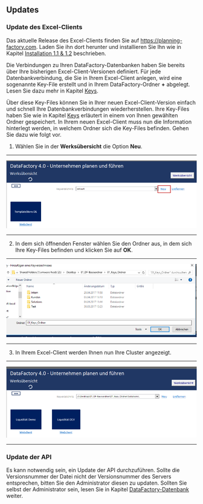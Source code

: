 ## Updates

### Update des Excel-Clients

Das aktuelle Release des Excel-Clients finden Sie auf <https://planning-factory.com>. Laden Sie ihn dort herunter und installieren Sie Ihn wie in Kapitel [Installation 1.1 & 1.2](installation-und-update.md) beschrieben.

Die Verbindungen zu Ihren DataFactory-Datenbanken haben Sie bereits über Ihre bisherigen Excel-Client-Versionen definiert. Für jede Datenbankverbindung, die Sie in Ihrem Excel-Client anlegen, wird eine sogenannte Key-File erstellt und in Ihrem DataFactory-Ordner **+** abgelegt. Lesen Sie dazu mehr in Kapitel [Keys](werk/keys.md).

Über diese Key-Files können Sie in Ihrer neuen Excel-Client-Version einfach und schnell Ihre Datenbankverbindungen  wiederherstellen. Ihre Key-Files haben Sie wie in Kapitel [Keys](werk/keys.md) erläutert in einem von Ihnen gewählten Ordner gespeichert. In Ihrem neuen Excel-Client muss nun die Information hinterlegt werden, in welchem Ordner  sich die Key-Files befinden. Gehen Sie dazu wie folgt vor.

1) Wählen Sie in der **Werksübersicht** die Option **Neu**.

---
![](/Pictures/Excel-Client/Updates/updates_1.png)

---

2) In dem sich öffnenden Fenster wählen Sie den Ordner aus, in dem sich Ihre Key-Files befinden und klicken Sie auf **OK**.

---
![](/Pictures/Excel-Client/Updates/updates_2.png)

---

3) In Ihrem Excel-Client werden Ihnen nun Ihre Cluster angezeigt.

---
![](/Pictures/Excel-Client/Updates/updates_3.png)

---

### Update der API

Es kann notwendig sein, ein Update der API durchzuführen. Sollte die Versionsnummer der Datei nicht der Versionsnummer des Servers entsprechen, bitten Sie den Administrator diesen zu updaten. Sollten Sie selbst der Administrator sein, lesen Sie in Kapitel [DataFactory-Datenbank](../installation-der-datafactory-datenbank.md) weiter.

